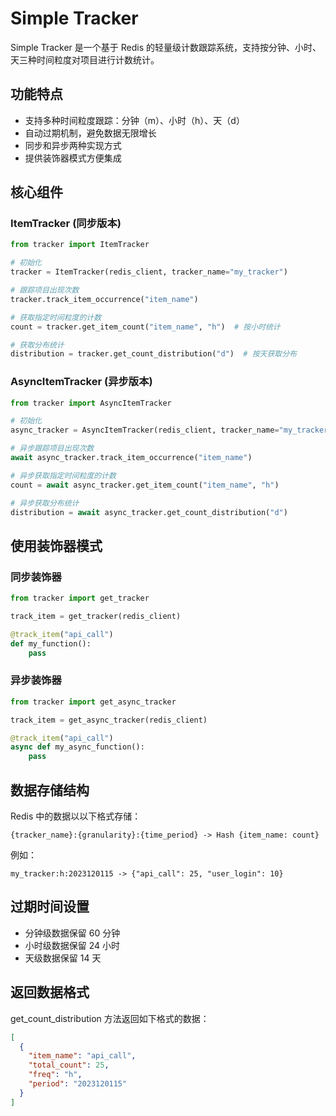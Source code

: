 # Simple Tracker

Simple Tracker 是一个基于 Redis 的轻量级计数跟踪系统，支持按分钟、小时、天三种时间粒度对项目进行计数统计。

## 功能特点

- 支持多种时间粒度跟踪：分钟（m）、小时（h）、天（d）
- 自动过期机制，避免数据无限增长
- 同步和异步两种实现方式
- 提供装饰器模式方便集成

## 核心组件

### ItemTracker (同步版本)

```python
from tracker import ItemTracker

# 初始化
tracker = ItemTracker(redis_client, tracker_name="my_tracker")

# 跟踪项目出现次数
tracker.track_item_occurrence("item_name")

# 获取指定时间粒度的计数
count = tracker.get_item_count("item_name", "h")  # 按小时统计

# 获取分布统计
distribution = tracker.get_count_distribution("d")  # 按天获取分布
```

### AsyncItemTracker (异步版本)

```python
from tracker import AsyncItemTracker

# 初始化
async_tracker = AsyncItemTracker(redis_client, tracker_name="my_tracker")

# 异步跟踪项目出现次数
await async_tracker.track_item_occurrence("item_name")

# 异步获取指定时间粒度的计数
count = await async_tracker.get_item_count("item_name", "h")

# 异步获取分布统计
distribution = await async_tracker.get_count_distribution("d")
```

## 使用装饰器模式

### 同步装饰器

```python
from tracker import get_tracker

track_item = get_tracker(redis_client)

@track_item("api_call")
def my_function():
    pass
```

### 异步装饰器

```python
from tracker import get_async_tracker

track_item = get_async_tracker(redis_client)

@track_item("api_call")
async def my_async_function():
    pass
```

## 数据存储结构

Redis 中的数据以以下格式存储：

```
{tracker_name}:{granularity}:{time_period} -> Hash {item_name: count}
```

例如：

```
my_tracker:h:2023120115 -> {"api_call": 25, "user_login": 10}
```

## 过期时间设置

- 分钟级数据保留 60 分钟
- 小时级数据保留 24 小时
- 天级数据保留 14 天

## 返回数据格式

get_count_distribution 方法返回如下格式的数据：

```json
[
  {
    "item_name": "api_call",
    "total_count": 25,
    "freq": "h",
    "period": "2023120115"
  }
]
```
